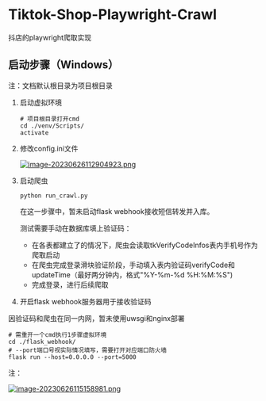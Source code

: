# Tiktok-Shop-Playwright-Crawl

抖店的playwright爬取实现

## 启动步骤（Windows）

注：文档默认根目录为项目根目录

1. 启动虚拟环境

   ``` shell
   # 项目根目录打开cmd
   cd ./venv/Scripts/
   activate
   ```

2. 修改config.ini文件

   [![image-20230626112904923.png](https://i.postimg.cc/GtmTFMzZ/image-20230626112904923.png)](https://postimg.cc/bD4v897T)

3. 启动爬虫

   ``` shell
   python run_crawl.py
   ```

   在这一步骤中，暂未启动flask webhook接收短信转发并入库。

   测试需要手动在数据库填上验证码：

   - 在各表都建立了的情况下，爬虫会读取tkVerifyCodeInfos表内手机号作为爬取启动
   - 在爬虫完成登录滑块验证阶段，手动填入表内验证码verifyCode和updateTime（最好两分钟内，格式"%Y-%m-%d %H:%M:%S")
   - 完成登录，进行后续爬取

4. 开启flask webhook服务器用于接收验证码

因验证码和爬虫在同一内网，暂未使用uwsgi和nginx部署

``` shell
# 需重开一个cmd执行1步骤虚拟环境
cd ./flask_webhook/
# --port端口号视实际情况填写，需要打开对应端口防火墙
flask run --host=0.0.0.0 --port=5000
```

注：

[![image-20230626115158981.png](https://i.postimg.cc/5NjFjRXz/image-20230626115158981.png)](https://postimg.cc/TpMP4Qq2)